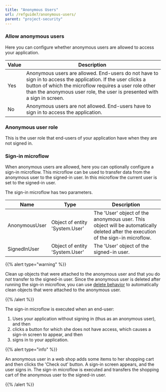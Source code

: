 ```yaml
---
title: "Anonymous Users"
url: /refguide7/anonymous-users/
parent: "project-security"
---
```



### Allow anonymous users

Here you can configure whether anonymous users are allowed to access your application.

| Value | Description |
| --- | --- |
| Yes | Anonymous users are allowed. End-users do not have to sign in to access the application. If the user clicks a button of which the microflow requires a user role other than the anonymous user role, the user is presented with a sign in screen. |
| No | Anonymous users are not allowed. End-users have to sign in to access the application. |

### Anonymous user role

This is the user role that end-users of your application have when they are not signed in.

### Sign-in microflow

When anonymous users are allowed, here you can optionally configure a sign-in microflow. This microflow can be used to transfer data from the anonymous user to the signed-in user. In this microflow the current user is set to the signed-in user.

The sign-in microflow has two parameters.

| Name | Type | Description |
| --- | --- | --- |
| AnonymousUser | Object of entity 'System.User' | The 'User' object of the anonymous user. This object will be automatically deleted after the execution of the sign-in microflow. |
| SignedInUser | Object of entity 'System.User' | The 'User' object of the signed-in user. |

{{% alert type="warning" %}}

Clean up objects that were attached to the anonymous user and that you do _not_ transfer to the signed-in user. Since the anonymous user is deleted after running the sign-in microflow, you can use [delete behavior](/refguide7/associations/) to automatically clean objects that were attached to the anonymous user.

{{% /alert %}}

The sign-in microflow is executed when an end-user:

1.  Uses your application without signing in (thus as an anonymous user), and then
2.  clicks a button for which she does not have access, which causes a sign-in screen to appear, and then
3.  signs in to your application.

{{% alert type="info" %}}

An anonymous user in a web shop adds some items to her shopping cart and then clicks the 'Check out' button. A sign-in screen appears, and the user signs in. The sign-in microflow is executed and transfers the shopping cart of the anonymous user to the signed-in user.

{{% /alert %}}
